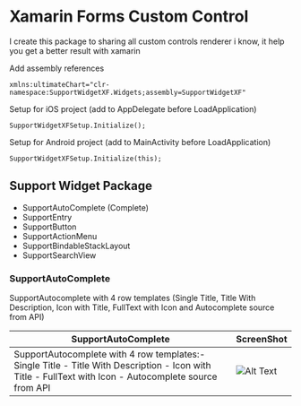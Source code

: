 # Xamarin Forms Custom Control
I create this package to sharing all custom controls renderer i know, it help you get a better result with xamarin

Add assembly references

    xmlns:ultimateChart="clr-namespace:SupportWidgetXF.Widgets;assembly=SupportWidgetXF"

Setup for iOS project (add to AppDelegate before LoadApplication)

    SupportWidgetXFSetup.Initialize();

Setup for Android project (add to MainActivity before LoadApplication)

    SupportWidgetXFSetup.Initialize(this);
## Support Widget Package

 - SupportAutoComplete (Complete)
 - SupportEntry
 - SupportButton
 - SupportActionMenu
 - SupportBindableStackLayout
 - SupportSearchView


### SupportAutoComplete
SupportAutocomplete with 4 row templates (Single Title, Title With Description, Icon with Title, FullText with Icon and Autocomplete source from API)

| SupportAutoComplete |ScreenShot  | 
|--|--|
| SupportAutocomplete with 4 row templates:- Single Title - Title With Description - Icon with Title - FullText with Icon - Autocomplete source from API | ![Alt Text](https://github.com/bulubuloa/SupportWidgetXF/blob/master/ScreenShots/demo_autocomplete.gif) |

